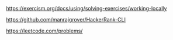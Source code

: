 https://exercism.org/docs/using/solving-exercises/working-locally



https://github.com/manrajgrover/HackerRank-CLI



https://leetcode.com/problems/